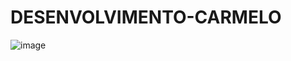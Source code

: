 # DESENVOLVIMENTO-CARMELO
![image](https://github.com/cidaci2000/1-DESENVOLVIMENTO-CARMELO/blob/main/cronogramadev.png )
